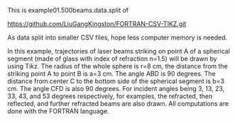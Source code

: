 This is example01.500beams.data.split of 

https://github.com/LiuGangKingston/FORTRAN-CSV-TIKZ.git

As data split into smaller CSV files, hope less computer memory is needed. 

In this example, trajectories of laser beams striking on point A of a spherical segment (made of glass with index of refraction n=1.5) will be drawn by using Tikz. The radius of the whole sphere is r=8 cm, the distance from the striking point A to point B is a=3 cm. The angle ABD is 90 degrees. The distance from center C to the bottom side of the spherical segment is b=3 cm. The angle CFD is also 90 degrees. For incident angles being 3, 13, 23, 33, 43, and 53 degrees respectively, for examples, the refracted, then reflected, and further refracted beams are also drawn. All computations are done with the FORTRAN language.

